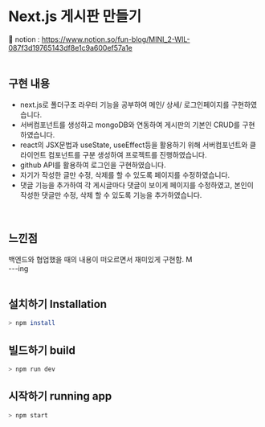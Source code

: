# Next.js 게시판 만들기

📕 notion : https://www.notion.so/fun-blog/MINI_2-WIL-087f3d19765143df8e1c9a600ef57a1e<br>
<br>

## 구현 내용
- next.js로 폴더구조 라우터 기능을 공부하여 메인/ 상세/ 로그인페이지를 구현하였습니다. 
- 서버컴포넌트를 생성하고 mongoDB와 연동하여 게시판의 기본인 CRUD를 구현하였습니다.
- react의 JSX문법과 useState, useEffect등을 활용하기 위해 서버컴포넌트와 클라이언트 컴포넌트를 구분 생성하여 프로젝트를 진행하였습니다.
- github API를 활용하여 로그인을 구현하였습니다.
- 자기가 작성한 글만 수정, 삭제를 할 수 있도록 페이지를 수정하였습니다.
- 댓글 기능을 추가하여 각 게시글마다 댓글이 보이게 페이지를 수정하였고, 본인이 작성한 댓글만 수정, 삭제 할 수 있도록 기능을 추가하였습니다.
<br>

## 느낀점
백엔드와 협업했을 때의 내용이 떠오르면서 재미있게 구현함. M<br>
---ing 
<br>
<br>

## 설치하기 Installation

```bash
> npm install
```

## 빌드하기 build

```bash
> npm run dev
```

## 시작하기 running app

```bash
> npm start
```

